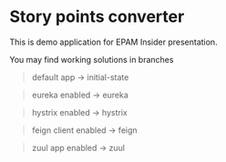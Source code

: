 # Story points converter

This is demo application for EPAM Insider presentation.

You may find working solutions in branches

>default app -> initial-state

>eureka enabled -> eureka

>hystrix enabled -> hystrix

>feign client enabled -> feign

>zuul app enabled -> zuul
